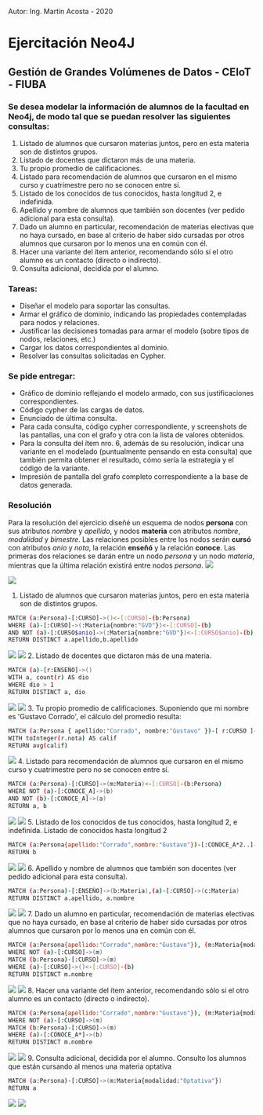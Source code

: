 Autor: Ing. Martin Acosta - 2020

# Ejercitación Neo4J
## Gestión de Grandes Volúmenes de Datos - CEIoT - FIUBA
### Se desea modelar la información de alumnos de la facultad en Neo4j, de modo tal que se puedan resolver las siguientes consultas:
1. Listado de alumnos que cursaron materias juntos, pero en esta materia son de distintos grupos.
2. Listado de docentes que dictaron más de una materia.
3. Tu propio promedio de calificaciones.
4. Listado para recomendación de alumnos que cursaron en el mismo curso y cuatrimestre pero no se conocen entre sí.
5. Listado de los conocidos de tus conocidos, hasta longitud 2, e indefinida.
6. Apellido y nombre de alumnos que también son docentes (ver pedido adicional para esta 
consulta).
7. Dado un alumno en particular, recomendación de materias electivas que no haya cursado, en base al criterio de haber sido cursadas por otros alumnos que cursaron por lo menos una en común con él.
8. Hacer una variante del ítem anterior, recomendando sólo si el otro alumno es un contacto 
(directo o indirecto).
9. Consulta adicional, decidida por el alumno.

### Tareas:
* Diseñar el modelo para soportar las consultas.
* Armar el gráfico de dominio, indicando las propiedades contempladas para nodos y relaciones.
* Justificar las decisiones tomadas para armar el modelo (sobre tipos de nodos, relaciones, etc.)
* Cargar los datos correspondientes al dominio.
* Resolver las consultas solicitadas en Cypher.

### Se pide entregar:
* Gráfico de dominio reflejando el modelo armado, con sus justificaciones correspondientes.
* Código cypher de las cargas de datos.
* Enunciado de última consulta.
* Para cada consulta, código cypher correspondiente, y screenshots de las pantallas, una con el grafo y otra con la lista de valores obtenidos.
* Para la consulta del ítem nro. 6, además de su resolución, indicar una variante en el modelado (puntualmente pensando en esta consulta) que también permita obtener el resultado, cómo sería la estrategia y el código de la variante.
* Impresión de pantalla del grafo completo correspondiente a la base de datos generada.

### Resolución

Para la resolución del ejercicio diseñé un esquema de nodos **persona** con sus atributos *nombre* y *apellido*, y nodos **materia** con atributos *nombre*, *modalidad* y *bimestre*.
Las relaciones posibles entre los nodos serán **cursó** con atributos *anio* y *nota*, la relación **enseñó** y la relación **conoce**. Las primeras dos relaciones se darán entre un nodo *persona* y un nodo *materia*, mientras que la última relación existirá entre nodos *persona*.
![](https://i.ibb.co/QN0rJd0/Diagrama-tp-neo4j-1.png)

![](./photos/schema.png)

1. Listado de alumnos que cursaron materias juntos, pero en esta materia son de distintos grupos.
```sh
MATCH (a:Persona)-[:CURSO]->()<-[:CURSO]-(b:Persona)
WHERE (a)-[:CURSO]->(:Materia{nombre:"GVD"})<-[:CURSO]-(b)
AND NOT (a)-[:CURSO$anio]->(:Materia{nombre:"GVD"})<-[:CURSO$anio]-(b)
RETURN DISTINCT a.apellido,b.apellido
```
![](./photos/1.png)
![](./photos/1g.png)
2. Listado de docentes que dictaron más de una materia.
```sh
MATCH (a)-[r:ENSEÑO]->()
WITH a, count(r) AS dio
WHERE dio > 1
RETURN DISTINCT a, dio
```
![](./photos/2.png)
![](./photos/2g.png)
3. Tu propio promedio de calificaciones.
Suponiendo que mi nombre es 'Gustavo Corrado', el cálculo del promedio resulta:
```sh
MATCH (a:Persona { apellido:"Corrado", nombre:"Gustavo" })-[ r:CURSO ]->(b:Materia)
WITH toInteger(r.nota) AS calif
RETURN avg(calif)
```
![](./photos/3.png)
4. Listado para recomendación de alumnos que cursaron en el mismo curso y cuatrimestre pero no se conocen entre sí.
```sh
MATCH (a:Persona)-[:CURSO]->(m:Materia)<-[:CURSO]-(b:Persona)
WHERE NOT (a)-[:CONOCE_A]->(b)
AND NOT (b)-[:CONOCE_A]->(a)
RETURN a, b
```
![](./photos/4.png)
![](./photos/4g.png)
5. Listado de los conocidos de tus conocidos, hasta longitud 2, e indefinida.
Listado de conocidos hasta longitud 2
```sh
MATCH (a:Persona{apellido:"Corrado",nombre:"Gustavo"})-[:CONOCE_A*2..]->(b:Persona)
RETURN b
```
![](./photos/5.png)
![](./photos/5g.png)
6. Apellido y nombre de alumnos que también son docentes (ver pedido adicional para esta 
consulta).
```sh
MATCH (a:Persona)-[:ENSEÑO]->(b:Materia),(a)-[:CURSO]->(c:Materia)
RETURN DISTINCT a.apellido, a.nombre
```
![](./photos/6.png)
![](./photos/6g.png)
7. Dado un alumno en particular, recomendación de materias electivas que no haya cursado, en base al criterio de haber sido cursadas por otros alumnos que cursaron por lo menos una en común con él.
```sh
MATCH (a:Persona{apellido:"Corrado",nombre:"Gustavo"}), (m:Materia{modalidad:"Optativa"})
WHERE NOT (a)-[:CURSO]->(m)
MATCH (b:Persona)-[:CURSO]->(m)
WHERE (a)-[:CURSO]->()<-[:CURSO]-(b)
RETURN DISTINCT m.nombre
```
![](./photos/7.png)
![](./photos/7g.png)
8. Hacer una variante del ítem anterior, recomendando sólo si el otro alumno es un contacto 
(directo o indirecto).
```sh
MATCH (a:Persona{apellido:"Corrado",nombre:"Gustavo"}), (m:Materia{modalidad:"Optativa"})
WHERE NOT (a)-[:CURSO]->(m)
MATCH (b:Persona)-[:CURSO]->(m)
WHERE (a)-[:CONOCE_A*]->(b)
RETURN DISTINCT m.nombre
```
![](./photos/8.png)
![](./photos/8g.png)
9. Consulta adicional, decidida por el alumno.
Consulto los alumnos que están cursando al menos una materia optativa
```sh
MATCH (a:Persona)-[:CURSO]->(m:Materia{modalidad:"Optativa"})
RETURN a
```
![](./photos/9.png)
![](./photos/9g.png)